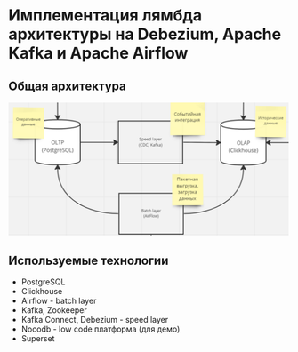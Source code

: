 # Имплементация лямбда архитектуры на Debezium, Apache Kafka и Apache Airflow

## Общая архитектура

![image](project.png)

## Используемые технологии

* PostgreSQL
* Clickhouse
* Airflow - batch layer
* Kafka, Zookeeper
* Kafka Connect, Debezium - speed layer
* Nocodb - low code платформа (для демо)
* Superset